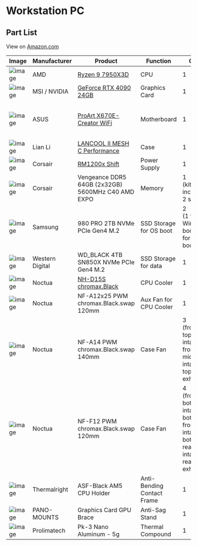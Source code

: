 # Workstation PC

## Part List

View on [Amazon.com](https://www.amazon.com/hz/wishlist/ls/2VGFDNAYOAE9Z?viewType=list)

| Image | Manufacturer | Product | Function | QTY | Links |
|---|---|---|---|---|---|
| ![image](https://user-images.githubusercontent.com/41975478/228749807-730def05-ac82-4259-978c-2526a7cdc52f.png) | AMD | [Ryzen 9 7950X3D](https://www.amd.com/en/product/12741) | CPU | 1 |  |
| ![image](https://user-images.githubusercontent.com/41975478/228749766-53dd1cdf-c7e1-4476-990c-760fa64e506f.png) | MSI / NVIDIA | [GeForce RTX 4090 24GB](https://www.msi.com/Graphics-Card/GeForce-RTX-4090-SUPRIM-X-24G) | Graphics Card | 1 |  |
| ![image](https://user-images.githubusercontent.com/41975478/228749741-3452b18d-c349-4582-90fa-ea430b4bb28c.png) | ASUS | [ProArt X670E-Creator WiFi](https://www.asus.com/motherboards-components/motherboards/proart/proart-x670e-creator-wifi/) | Motherboard | 1 | •[Manual PDF](https://dlcdnets.asus.com/pub/ASUS/mb/Socket%20AM5/ProArt%20X670E-CREATOR%20WIFI/E21293_ProArt_X670E-CREATOR_WIFI_UM_V2_WEB.pdf?model=ProArt%20X670E-CREATOR%20WIFI)<br>•[BIOS Manual PDF](https://dlcdnets.asus.com/pub/ASUS/mb/13MANUAL/PRIME_PROART_TUF_GAMING_AMD_AM5_Series_BIOS_EM_WEB_EN.pdf?model=ProArt%20X670E-CREATOR%20WIFI) |
| ![image](https://user-images.githubusercontent.com/41975478/228749702-56e5bf88-18da-474c-9f86-1f1b0814810f.png) | Lian Li | [LANCOOL II MESH C Performance](https://lian-li.com/product/lancool-ii-mesh/) | Case | 1 |  |
| ![image](https://user-images.githubusercontent.com/41975478/228749659-cf4a9c74-724d-46a6-8bca-cb13ccd2baef.png) | Corsair | [RM1200x Shift](https://www.corsair.com/us/en/Categories/Products/Power-Supply-Units/RMx-SHIFT-Series-Fully-Modular-Power-Supplies/p/CP-9020254-NA) | Power Supply | 1 |  |
| ![image](https://user-images.githubusercontent.com/41975478/228749621-b0c21957-c304-47ec-9a40-a3d5fec6717d.png) | Corsair | Vengeance DDR5 64GB (2x32GB) 5600MHz C40 AMD EXPO | Memory | 1<br>(kit includes 2 sticks) |  |
| ![image](https://user-images.githubusercontent.com/41975478/228749588-e7c4ad23-d5a6-4b8a-9ad2-18fc43ba71d3.png) | Samsung | 980 PRO 2TB NVMe PCIe Gen4 M.2 | SSD Storage for OS boot | 2<br>(1 for Windows boot, 1 for Linux boot) |  |
| ![image](https://user-images.githubusercontent.com/41975478/228749551-0504556c-fb51-4fd4-b329-2052d374c11c.png) | Western Digital | WD_BLACK 4TB SN850X NVMe PCIe Gen4 M.2 | SSD Storage for data | 1 |  |
| ![image](https://user-images.githubusercontent.com/41975478/228748609-8139ccc7-03eb-4d2c-a9fd-f0f0ce455aac.png) | Noctua | [NH-D15S chromax.Black](https://noctua.at/en/nh-d15s-chromax-black) | CPU Cooler | 1 |  |
| ![image](https://user-images.githubusercontent.com/41975478/228749375-f744601b-27ab-4be7-b58a-0db7b6c641f2.png) | Noctua | NF-A12x25 PWM chromax.Black.swap 120mm | Aux Fan for CPU Cooler | 1 |  |
| ![image](https://user-images.githubusercontent.com/41975478/228749406-1c434329-701e-4c39-bdfb-948c260941b5.png) | Noctua | NF-A14 PWM chromax.Black.swap 140mm | Case Fan | 3<br>(front-top intake, front-middle intake, top-rear exhaust |  |
| ![image](https://user-images.githubusercontent.com/41975478/228749425-f7e1b58a-1701-448b-83f7-a175847080d9.png) | Noctua | NF-F12 PWM chromax.Black.swap 120mm | Case Fan | 4<br>(front-bottom intake, bottom-front intake, bottom-rear intake, rear exhaust) |  |
| ![image](https://user-images.githubusercontent.com/41975478/228748748-d5aed7c4-ed1a-4ec2-adaa-43b0dbfe3c81.png) | Thermalright | ASF-Black AM5 CPU Holder | Anti-Bending Contact Frame | 1 |  |
| ![image](https://user-images.githubusercontent.com/41975478/228749220-1e1b0f01-05ba-47bd-a600-cb1cb043d557.png) | PANO-MOUNTS | Graphics Card GPU Brace | Anti-Sag Stand | 1 |  |
| ![image](https://user-images.githubusercontent.com/41975478/228749467-bdbf1850-53ff-49eb-8de1-9a7b16b9f4b8.png) | Prolimatech | Pk-3 Nano Aluminum - 5g | Thermal Compound | 1 |  |

